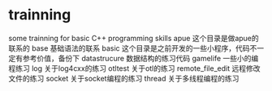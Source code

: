 trainning
========

some trainning for basic C++ programming skills
apue  这个目录是做apue的联系的
base  基础语法的联系
basic 这个目录是之前开发的一些小程序，代码不一定有参考价值，备份下
datastrucure 数据结构的练习代码
gamelife 一些小的编程练习
log  关于log4cxx的练习
otltest 关于otl的练习
remote_file_edit 远程修改文件的练习
socket 关于socket编程的练习
thread 关于多线程编程的练习
